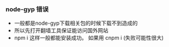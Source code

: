 ### node-gyp 错误
- 一般都是node-gyp下载相关包的时候下载不到造成的
- 所以先打开翻墙工具保证能访问国外网站
- npm i 
这样一般都能安装成功。 如果用 cnpm i (失败可能性很大)
